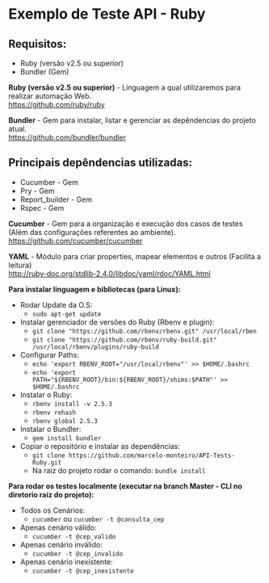 # Exemplo de Teste API - Ruby

## Requisitos:

* Ruby (versão v2.5 ou superior)
* Bundler (Gem)

**Ruby (versão v2.5 ou superior)** - Linguagem a qual utilizaremos para realizar automação Web.  
https://github.com/ruby/ruby  

**Bundler** - Gem para instalar, listar e gerenciar as depêndencias do projeto atual.  
https://github.com/bundler/bundler  

## Principais depêndencias utilizadas:

* Cucumber       - Gem 
* Pry            - Gem 
* Report_builder - Gem 
* Rspec          - Gem

**Cucumber** - Gem para a organização e execução dos casos de testes (Além das configurações referentes ao ambiente).  
https://github.com/cucumber/cucumber  

**YAML** - Módulo para criar properties, mapear elementos e outros (Facilita a leitura)  
http://ruby-doc.org/stdlib-2.4.0/libdoc/yaml/rdoc/YAML.html  


**Para instalar linguagem e bibliotecas (para Linux):** 

* Rodar Update da O.S:
    * ``sudo apt-get update``
* Instalar gerenciador de versões do Ruby (Rbenv e plugin): 
    * ``git clone "https://github.com/rbenv/rbenv.git" /usr/local/rben``
    * ``git clone "https://github.com/rbenv/ruby-build.git" /usr/local/rbenv/plugins/ruby-build``
* Configurar Paths: 
    * ``echo 'export RBENV_ROOT="/usr/local/rbenv"' >> $HOME/.bashrc``
    * ``echo 'export PATH="${RBENV_ROOT}/bin:${RBENV_ROOT}/shims:$PATH"' >> $HOME/.bashrc``
* Instalar o Ruby: 
    * ``rbenv install -v 2.5.3``
    * ``rbenv rehash``
    * ``rbenv global 2.5.3``
* Instalar o Bundler: 
    * ``gem install bundler``
* Copiar o repositório e instalar as dependências: 
    * ``git clone https://github.com/marcelo-monteiro/API-Tests-Ruby.git``
    * Na raiz do projeto rodar o comando: ``bundle install`` 

**Para rodar os testes localmente (executar na branch Master - CLI no diretorio raiz do projeto):** 

* Todos os Cenários: 
    * ``cucumber`` ou ``cucumber -t @consulta_cep``
* Apenas cenário válido: 
    * ``cucumber -t @cep_valido``
* Apenas cenário inválido: 
    * ``cucumber -t @cep_invalido``
* Apenas cenário inexistente: 
    * ``cucumber -t @cep_inexistente``
